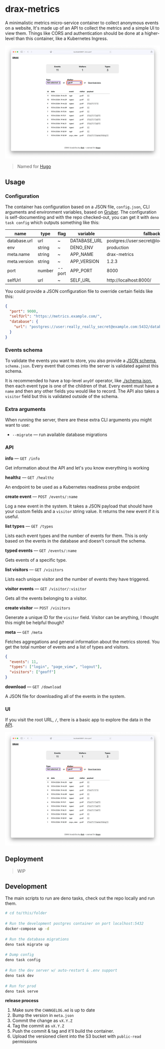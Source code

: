 # drax-metrics

A minimalistic metrics micro-service container to collect anonymous events on a website,
It's made up of an API to collect the metrics and a simple UI to view them.
Things like CORS and authentication should be done at a higher-level than this container, like a Kubernetes Ingress.

![A screenshot of the DRAX UI showing filtering events](./assets/screenshot.webp)

> Named for [Hugo](https://purl.r0b.io/drax)

## Usage

### Configuration

The container has configuration based on a JSON file, `config.json`, CLI arguments and environment variables, based on [Gruber](https://github.com/robb-j/gruber).
The configuration is self-documenting and with the repo checked-out, you can get it with `deno task config` which outputs something like this:

| name         | type   | flag   | variable     | fallback                                   |
| ------------ | ------ | ------ | ------------ | ------------------------------------------ |
| database.url | url    | ~      | DATABASE_URL | postgres://user:secret@localhost:5432/user |
| env          | string | ~      | DENO_ENV     | production                                 |
| meta.name    | string | ~      | APP_NAME     | drax-metrics                               |
| meta.version | string | ~      | APP_VERSION  | 1.2.3                                      |
| port         | number | --port | APP_PORT     | 8000                                       |
| selfUrl      | url    | ~      | SELF_URL     | http://localhost:8000/                     |

You could provide a JSON configuration file to override certain fields like this:

```json
{
  "port": 9000,
  "selfUrl": "https://metrics.example.com/",
  "database": {
    "url": "postgres://user:really_really_secret@example.com:5432/database"
  }
}
```

### Events schema

To validate the events you want to store, you also provide a [JSON schema](https://json-schema.org/specification), `schema.json`.
Every event that comes into the server is validated against this schema.

It is recommended to have a top-level `anyOf` operator, like [./schema.json](./schema.json), then each event type is one of the children of that. Every event must have a `name` and then any other fields you would like to record. The API also takes a `visitor` field but this is validated outside of the schema.

### Extra arguments

When running the server, there are these extra CLI arguments you might want to use:

- `--migrate` — run available database migrations

### API

**info** — `GET /info`

Get information about the API and let's you know everything is working

**healthz** — `GET /healthz`

An endpoint to be used as a Kubernetes readiness probe endpoint

**create event** — `POST /events/:name`

Log a new event in the system. It takes a JSON payload that should have your custom fields and a `visitor` string value. It returns the new event if it is useful.

**list types** — `GET /types`

Lists each event types and the number of events for them. This is only based on the events in the database and doesn't consult the schema.

**typed events** — `GET /events/:name`

Gets events of a specific type.

**list visitors** — `GET /visitors`

Lists each unique visitor and the number of events they have triggered.

**visitor events** — `GET /visitor/:visitor`

Gets all the events belonging to a visitor.

**create visitor** — `POST /visitors`

Generate a unique ID for the `visitor` field. Visitor can be anything, I thought this might be helpful though?

**meta** — `GET /meta`

Fetches aggregations and general information about the metrics stored.
You get the total number of events and a list of types and visitors.

```json
{
  "events": 11,
  "types": ["login", "page_view", "logout"],
  "visitors": ["geoff"]
}
```

**download** — `GET /download`

A JSON file for downloading all of the events in the system.

### UI

If you visit the root URL, `/`, there is a basic app to explore the data in the [API](#api).

![A screenshot of the DRAX UI showing filtering events](./assets/screenshot.webp)

## Deployment

> WIP

## Development

The main scripts to run are deno tasks, check out the repo locally and run them.

```bash
# cd to/this/folder

# Run the development postgres container on port localhost:5432
docker-compose up -d

# Run the database migrations
deno task migrate up

# Dump config
deno task config

# Run the dev server w/ auto-restart & .env support
deno task dev

# Run for prod
deno task serve
```

**release process**

1. Make sure the `CHANGELOG.md` is up to date
2. Bump the version in `meta.json`
3. Commit the change as `vX.Y.Z`
4. Tag the commit as `vX.Y.Z`
5. Push the commit & tag and it'll build the container.
6. Upload the versioned client into the S3 bucket with `public-read` permissions
